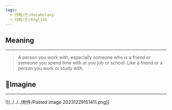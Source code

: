 ```yaml
---
tags:
  - 归档/📦/Vocabulary
  - 归档/📦/English
---
```


## Meaning

---

> A person you work with, especially someone who is a friend or someone you spend time with at you job or school.
> Like a friend or a person you work or study with.

## 💭Imagine

---

![[../../../附件/Pasted image 20231229151411.png]]
